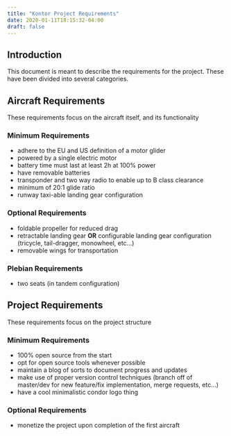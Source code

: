 ```yaml
---
title: "Kontor Project Requirements"
date: 2020-01-11T18:15:32-04:00
draft: false
---
```


## Introduction

This document is meant to describe the requirements for the project. These have been divided into several categories.

## Aircraft Requirements

These requirements focus on the aircraft itself, and its functionality

### Minimum Requirements

* adhere to the EU and US definition of a motor glider
* powered by a single electric motor
* battery time must last at least 2h at 100% power
* have removable batteries
* transponder and two way radio to enable up to B class clearance
* minimum of 20:1 glide ratio
* runway taxi-able landing gear configuration

### Optional Requirements

* foldable propeller for reduced drag
* retractable landing gear **OR** configurable landing gear configuration (tricycle, tail-dragger, monowheel, etc...)
* removable wings for transportation

### Plebian Requirements

* two seats (in tandem configuration)

## Project Requirements

These requirements focus on the project structure

### Minimum Requirements

* 100% open source from the start
* opt for open source tools whenever possible
* maintain a blog of sorts to document progress and updates
* make use of proper version control techniques (branch off of master/dev for new feature/fix implementation, merge requests, etc...)
* have a cool minimalistic condor logo thing

### Optional Requirements

* monetize the project upon completion of the first aircraft
